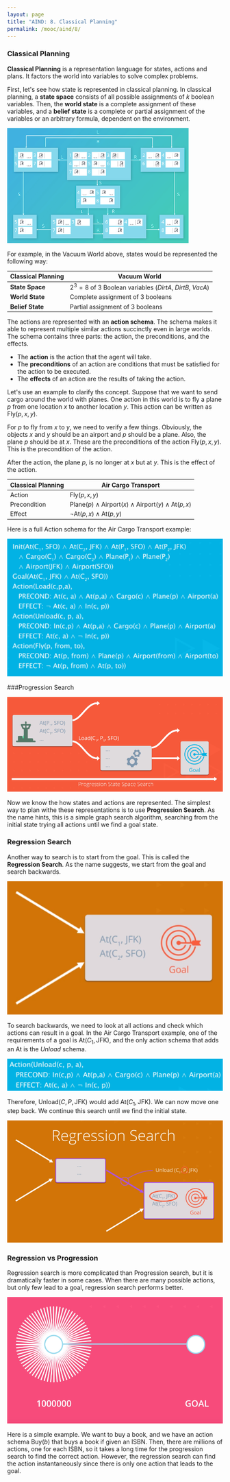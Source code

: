 ```yaml
---
layout: page
title: "AIND: 8. Classical Planning"
permalink: /mooc/aind/8/
---
```


### Classical Planning

**Classical Planning** is a representation language for states, actions and plans. It factors the world into variables to solve complex problems. 

First, let's see how state is represented in classical planning. In classical planning, a **state space** consists of all possible assignments of $k$ boolean variables. Then, the **world state** is a complete assignment of these variables, and a **belief state** is a complete or partial assignment of the variables or an arbitrary formula, dependent on the environment.

![Vacuum World Belief State Diagram](/assets/mooc/aind/8/vacuum_world.png)

For example, in the Vacuum World above, states would be represented the following way:

| Classical Planning | Vacuum World                                                |
| ------------------ | ----------------------------------------------------------- |
| **State Space**    | $2^3=8$ of $3$ Boolean variables (*DirtA*, *DirtB*, *VacA*) |
| **World State**    | Complete assignment of $3$ booleans                         |
| **Belief State**   | Partial assignment of $3$ booleans                          |

The actions are represented with an **action schema**. The schema makes it able to represent multiple similar actions succinctly even in large worlds. The schema contains three parts: the action, the preconditions, and the effects.

* The **action** is the action that the agent will take.
* The **preconditions** of an action are conditions that must be satisfied for the action to be executed.
* The **effects** of an action are the results of taking the action.

Let's use an example to clarify ths concept. Suppose that we want to send cargo around the world with planes. One action in this world is to fly a plane $p$ from one location $x$ to another location $y$. This action can be written as $\text{Fly}(p, x, y)$. 

For $p$ to fly from $x$ to $y$, we need to verify a few things. Obviously, the objects $x$ and $y$ should be an airport and $p$ should be a plane. Also, the plane $p$ should be at $x$. These are the preconditions of the action $\text{Fly}(p, x, y)$. This is the precondition of the action.

After the action, the plane $p$, is no longer at $x$ but at $y$. This is the effect of the action.

| Classical Planning | Air Cargo Transport                                          |
| ------------------ | ------------------------------------------------------------ |
| Action             | $\text{Fly}(p, x, y)$                                        |
| Precondition       | $\text{Plane}(p) \land \text{Airport}(x) \land \text{Airport}(y) \land \text{At}(p, x)$ |
| Effect             | $\lnot \text{At}(p, x) \land \text{At}(p, y)$                |

Here is a full Action schema for the Air Cargo Transport example:

![Actions for Air Cargo Transport](/assets/mooc/aind/8/air_cargo_transport_actions.png)

###Progression Search

![Diagram of Progression Search](/assets/mooc/aind/8/progression_search_diagram.png)

Now we know the how states and actions are represented. The simplest way to plan withe these representations is to use **Progression Search**. As the name hints, this is a simple graph search algorithm, searching from the initial state trying all actions until we find a goal state.

### Regression Search

Another way to search is to start from the goal. This is called the **Regression Search**. As the name suggests, we start from the goal and search backwards.

![Diagram of Regression Search](/assets/mooc/aind/8/regression_search_diagram.png)

To search backwards, we need to look at all actions and check which actions can result in a goal. In the Air Cargo Transport example, one of the requirements of a goal is $\text{At}(C_1, \text{JFK})$, and the only action schema that adds an $\text{At}$ is the *Unload* schema.

![Unload action schema](/assets/mooc/aind/8/unload_schema.png)

Therefore, $\text{Unload}(C, P, \text{JFK})$ would add $\text{At}(C_1, \text{JFK})$. We can now move one step back. We continue this search until we find the initial state.

![Diagram of Regression Search](/assets/mooc/aind/8/regression_search_diagram_2.png)

### Regression vs Progression

Regression search is more complicated than Progression search, but it is dramatically faster in some cases. When there are many possible actions, but only few lead to a goal, regression search performs better.

![Regression vs Progression Diagram](/assets/mooc/aind/8/regression_vs_progression.png)

Here is a simple example. We want to buy a book, and we have an action schema $\text{Buy}(b)$ that buys a book if given an ISBN. Then, there are millions of actions, one for each ISBN, so it takes a long time for the progression search to find the correct action. However, the regression search can find the action instantaneously since there is only one action that leads to the goal.

 

